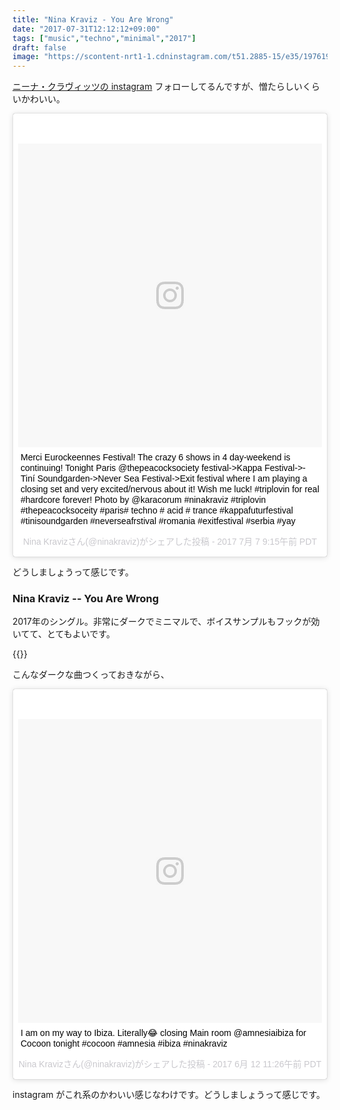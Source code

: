 ```yaml
---
title: "Nina Kraviz - You Are Wrong"
date: "2017-07-31T12:12:12+09:00"
tags: ["music","techno","minimal","2017"]
draft: false
image: "https://scontent-nrt1-1.cdninstagram.com/t51.2885-15/e35/19761953_652955018248554_3406543230534156288_n.jpg"
---
```


[ニーナ・クラヴィッツの instagram](https://www.instagram.com/ninakraviz/) フォローしてるんですが、憎たらしいくらいかわいい。

<blockquote class="instagram-media" data-instgrm-captioned data-instgrm-version="7" style=" background:#FFF; border:0; border-radius:3px; box-shadow:0 0 1px 0 rgba(0,0,0,0.5),0 1px 10px 0 rgba(0,0,0,0.15); margin: 1px; max-width:658px; padding:0; width:99.375%; width:-webkit-calc(100% - 2px); width:calc(100% - 2px);"><div style="padding:8px;"> <div style=" background:#F8F8F8; line-height:0; margin-top:40px; padding:50.0% 0; text-align:center; width:100%;"> <div style=" background:url(data:image/png;base64,iVBORw0KGgoAAAANSUhEUgAAACwAAAAsCAMAAAApWqozAAAABGdBTUEAALGPC/xhBQAAAAFzUkdCAK7OHOkAAAAMUExURczMzPf399fX1+bm5mzY9AMAAADiSURBVDjLvZXbEsMgCES5/P8/t9FuRVCRmU73JWlzosgSIIZURCjo/ad+EQJJB4Hv8BFt+IDpQoCx1wjOSBFhh2XssxEIYn3ulI/6MNReE07UIWJEv8UEOWDS88LY97kqyTliJKKtuYBbruAyVh5wOHiXmpi5we58Ek028czwyuQdLKPG1Bkb4NnM+VeAnfHqn1k4+GPT6uGQcvu2h2OVuIf/gWUFyy8OWEpdyZSa3aVCqpVoVvzZZ2VTnn2wU8qzVjDDetO90GSy9mVLqtgYSy231MxrY6I2gGqjrTY0L8fxCxfCBbhWrsYYAAAAAElFTkSuQmCC); display:block; height:44px; margin:0 auto -44px; position:relative; top:-22px; width:44px;"></div></div> <p style=" margin:8px 0 0 0; padding:0 4px;"> <a href="https://www.instagram.com/p/BWQG-CBgeB2/" style=" color:#000; font-family:Arial,sans-serif; font-size:14px; font-style:normal; font-weight:normal; line-height:17px; text-decoration:none; word-wrap:break-word;" target="_blank">Merci Eurockeennes Festival! The crazy 6 shows in 4 day-weekend is continuing! Tonight Paris @thepeacocksociety festival-&gt;Kappa Festival-&gt;-Tiní Soundgarden-&gt;Never Sea Festival-&gt;Exit festival where I am playing a closing set and very excited/nervous about it! Wish me luck! #triplovin for real #hardcore forever! Photo by @karacorum #ninakraviz #triplovin #thepeacocksoceity #paris# techno # acid # trance #kappafuturfestival #tinisoundgarden #neverseafrstival #romania #exitfestival #serbia #yay</a></p> <p style=" color:#c9c8cd; font-family:Arial,sans-serif; font-size:14px; line-height:17px; margin-bottom:0; margin-top:8px; overflow:hidden; padding:8px 0 7px; text-align:center; text-overflow:ellipsis; white-space:nowrap;">Nina Kravizさん(@ninakraviz)がシェアした投稿 - <time style=" font-family:Arial,sans-serif; font-size:14px; line-height:17px;" datetime="2017-07-07T16:15:40+00:00">2017 7月 7 9:15午前 PDT</time></p></div></blockquote> <script async defer src="//platform.instagram.com/en_US/embeds.js"></script>

どうしましょうって感じです。

### Nina Kraviz -- You Are Wrong

2017年のシングル。非常にダークでミニマルで、ボイスサンプルもフックが効いてて、とてもよいです。

{{<youtube FkjrhYXOODI>}}

こんなダークな曲つくっておきながら、

<blockquote class="instagram-media" data-instgrm-captioned data-instgrm-version="7" style=" background:#FFF; border:0; border-radius:3px; box-shadow:0 0 1px 0 rgba(0,0,0,0.5),0 1px 10px 0 rgba(0,0,0,0.15); margin: 1px; max-width:658px; padding:0; width:99.375%; width:-webkit-calc(100% - 2px); width:calc(100% - 2px);"><div style="padding:8px;"> <div style=" background:#F8F8F8; line-height:0; margin-top:40px; padding:50.0% 0; text-align:center; width:100%;"> <div style=" background:url(data:image/png;base64,iVBORw0KGgoAAAANSUhEUgAAACwAAAAsCAMAAAApWqozAAAABGdBTUEAALGPC/xhBQAAAAFzUkdCAK7OHOkAAAAMUExURczMzPf399fX1+bm5mzY9AMAAADiSURBVDjLvZXbEsMgCES5/P8/t9FuRVCRmU73JWlzosgSIIZURCjo/ad+EQJJB4Hv8BFt+IDpQoCx1wjOSBFhh2XssxEIYn3ulI/6MNReE07UIWJEv8UEOWDS88LY97kqyTliJKKtuYBbruAyVh5wOHiXmpi5we58Ek028czwyuQdLKPG1Bkb4NnM+VeAnfHqn1k4+GPT6uGQcvu2h2OVuIf/gWUFyy8OWEpdyZSa3aVCqpVoVvzZZ2VTnn2wU8qzVjDDetO90GSy9mVLqtgYSy231MxrY6I2gGqjrTY0L8fxCxfCBbhWrsYYAAAAAElFTkSuQmCC); display:block; height:44px; margin:0 auto -44px; position:relative; top:-22px; width:44px;"></div></div> <p style=" margin:8px 0 0 0; padding:0 4px;"> <a href="https://www.instagram.com/p/BVP-GKeAYxS/" style=" color:#000; font-family:Arial,sans-serif; font-size:14px; font-style:normal; font-weight:normal; line-height:17px; text-decoration:none; word-wrap:break-word;" target="_blank">I am on my way to Ibiza. Literally😂 closing Main room @amnesiaibiza for Cocoon tonight #cocoon #amnesia #ibiza #ninakraviz</a></p> <p style=" color:#c9c8cd; font-family:Arial,sans-serif; font-size:14px; line-height:17px; margin-bottom:0; margin-top:8px; overflow:hidden; padding:8px 0 7px; text-align:center; text-overflow:ellipsis; white-space:nowrap;">Nina Kravizさん(@ninakraviz)がシェアした投稿 - <time style=" font-family:Arial,sans-serif; font-size:14px; line-height:17px;" datetime="2017-06-12T18:26:44+00:00">2017 6月 12 11:26午前 PDT</time></p></div></blockquote> <script async defer src="//platform.instagram.com/en_US/embeds.js"></script>

instagram がこれ系のかわいい感じなわけです。どうしましょうって感じです。
